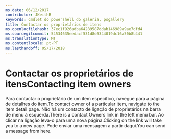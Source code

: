 ```yaml
---
ms.date: 06/12/2017
contributor: JKeithB
keywords: cmdlet do powershell do galeria, psgallery
title: Contactar os proprietários de itens
ms.openlocfilehash: 37ec1f926adba64289587ddab146989a9ae7dfd4
ms.sourcegitcommit: 54534635eedacf531d8d6344019dc16a50b8b441
ms.translationtype: MT
ms.contentlocale: pt-PT
ms.lasthandoff: 05/17/2018
---
```

# <a name="contacting-item-owners"></a><span data-ttu-id="54f17-103">Contactar os proprietários de itens</span><span class="sxs-lookup"><span data-stu-id="54f17-103">Contacting item owners</span></span>

<span data-ttu-id="54f17-104">Para contactar o proprietário de um item específico, navegue para a página de detalhes do item.</span><span class="sxs-lookup"><span data-stu-id="54f17-104">To contact owner of a particular item, navigate to the item detail page.</span></span>
<span data-ttu-id="54f17-105">Não há um contacto de ligação de proprietários na barra de menu à esquerda.</span><span class="sxs-lookup"><span data-stu-id="54f17-105">There is a contact Owners link in the left menu bar.</span></span>
<span data-ttu-id="54f17-106">Ao clicar na ligação leva-o para uma nova página.</span><span class="sxs-lookup"><span data-stu-id="54f17-106">Clicking on the link will take you to a new page.</span></span>
<span data-ttu-id="54f17-107">Pode enviar uma mensagem a partir daqui.</span><span class="sxs-lookup"><span data-stu-id="54f17-107">You can send a message from here.</span></span>